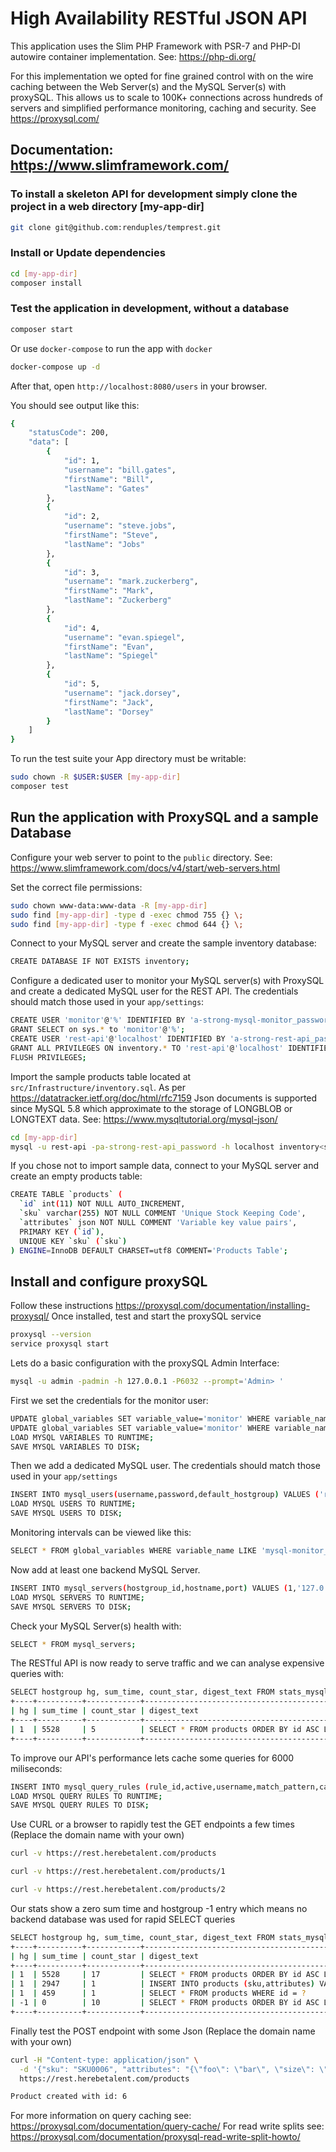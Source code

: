 # High Availability RESTful JSON API
This application uses the Slim PHP Framework with PSR-7 and PHP-DI autowire container implementation. 
See: https://php-di.org/

For this implementation we opted for fine grained control with on the wire caching between the Web Server(s) and the MySQL Server(s) with proxySQL. This allows us to scale to 100K+ connections across hundreds of servers and simplified performance monitoring, caching and security. See https://proxysql.com/

## Documentation: https://www.slimframework.com/

### To install a skeleton API for development simply clone the project in a web directory [my-app-dir]
```bash
git clone git@github.com:renduples/temprest.git
```

### Install or Update dependencies
```bash
cd [my-app-dir]
composer install
```

### Test the application in development, without a database
```bash
composer start
```

Or use `docker-compose` to run the app with `docker`
```bash
docker-compose up -d
```
After that, open `http://localhost:8080/users` in your browser.

You should see output like this:
```bash
{
    "statusCode": 200,
    "data": [
        {
            "id": 1,
            "username": "bill.gates",
            "firstName": "Bill",
            "lastName": "Gates"
        },
        {
            "id": 2,
            "username": "steve.jobs",
            "firstName": "Steve",
            "lastName": "Jobs"
        },
        {
            "id": 3,
            "username": "mark.zuckerberg",
            "firstName": "Mark",
            "lastName": "Zuckerberg"
        },
        {
            "id": 4,
            "username": "evan.spiegel",
            "firstName": "Evan",
            "lastName": "Spiegel"
        },
        {
            "id": 5,
            "username": "jack.dorsey",
            "firstName": "Jack",
            "lastName": "Dorsey"
        }
    ]
}
```

To run the test suite your App directory must be writable:
```bash
sudo chown -R $USER:$USER [my-app-dir]
composer test
```

## Run the application with ProxySQL and a sample Database
Configure your web server to point to the `public` directory.
See: https://www.slimframework.com/docs/v4/start/web-servers.html

Set the correct file permissions:
```bash
sudo chown www-data:www-data -R [my-app-dir]
sudo find [my-app-dir] -type d -exec chmod 755 {} \;
sudo find [my-app-dir] -type f -exec chmod 644 {} \;
```

Connect to your MySQL server and create the sample inventory database:
```bash
CREATE DATABASE IF NOT EXISTS inventory;
```

Configure a dedicated user to monitor your MySQL server(s) with ProxySQL
and create a dedicated MySQL user for the REST API.
The credentials should match those used in your `app/settings`:
```bash
CREATE USER 'monitor'@'%' IDENTIFIED BY 'a-strong-mysql-monitor_password';
GRANT SELECT on sys.* to 'monitor'@'%';
CREATE USER 'rest-api'@'localhost' IDENTIFIED BY 'a-strong-rest-api_password';
GRANT ALL PRIVILEGES ON inventory.* TO 'rest-api'@'localhost' IDENTIFIED BY 'a-strong-rest-api_password';
FLUSH PRIVILEGES;
```

Import the sample products table located at `src/Infrastructure/inventory.sql`.
As per https://datatracker.ietf.org/doc/html/rfc7159 Json documents is supported since MySQL 5.8 which approximate to the storage of LONGBLOB or LONGTEXT data. See: https://www.mysqltutorial.org/mysql-json/
```bash
cd [my-app-dir]
mysql -u rest-api -pa-strong-rest-api_password -h localhost inventory<src/Infrastructure/inventory.sql
```
If you chose not to import sample data, connect to your MySQL server and create an empty products table:
```bash
CREATE TABLE `products` (
  `id` int(11) NOT NULL AUTO_INCREMENT,
  `sku` varchar(255) NOT NULL COMMENT 'Unique Stock Keeping Code',
  `attributes` json NOT NULL COMMENT 'Variable key value pairs',
  PRIMARY KEY (`id`),
  UNIQUE KEY `sku` (`sku`)
) ENGINE=InnoDB DEFAULT CHARSET=utf8 COMMENT='Products Table';
```

## Install and configure proxySQL
Follow these instructions https://proxysql.com/documentation/installing-proxysql/
Once installed, test and start the proxySQL service
```bash
proxysql --version
service proxysql start
```

Lets do a basic configuration with the proxySQL Admin Interface:
```bash
mysql -u admin -padmin -h 127.0.0.1 -P6032 --prompt='Admin> '
```

First we set the credentials for the monitor user:
```bash
UPDATE global_variables SET variable_value='monitor' WHERE variable_name='mysql-monitor_username';
UPDATE global_variables SET variable_value='monitor' WHERE variable_name='a-strong-mysql-monitor_password';
LOAD MYSQL VARIABLES TO RUNTIME;
SAVE MYSQL VARIABLES TO DISK;
```

Then we add a dedicated MySQL user. The credentials should match those used in your `app/settings`
```bash
INSERT INTO mysql_users(username,password,default_hostgroup) VALUES ('rest-api','a-strong-rest-api_password',1);
LOAD MYSQL USERS TO RUNTIME;
SAVE MYSQL USERS TO DISK;
```

Monitoring intervals can be viewed like this:
```bash
SELECT * FROM global_variables WHERE variable_name LIKE 'mysql-monitor_%';
```

Now add at least one backend MySQL Server.
```bash
INSERT INTO mysql_servers(hostgroup_id,hostname,port) VALUES (1,'127.0.0.1',3306);
LOAD MYSQL SERVERS TO RUNTIME;
SAVE MYSQL SERVERS TO DISK;
```

Check your MySQL Server(s) health with:
```bash
SELECT * FROM mysql_servers;
```

The RESTful API is now ready to serve traffic and we can analyse expensive queries with:
```bash
SELECT hostgroup hg, sum_time, count_star, digest_text FROM stats_mysql_query_digest ORDER BY sum_time DESC;
+----+----------+------------+------------------------------------------------+
| hg | sum_time | count_star | digest_text                                    |
+----+----------+------------+------------------------------------------------+
| 1  | 5528     | 5          | SELECT * FROM products ORDER BY id ASC LIMIT ? |
+----+----------+------------+------------------------------------------------+
```

To improve our API's performance lets cache some queries for 6000 miliseconds:
```bash
INSERT INTO mysql_query_rules (rule_id,active,username,match_pattern,cache_ttl,apply) VALUES (10,1,'rest-api','^SELECT',6000,1);
LOAD MYSQL QUERY RULES TO RUNTIME;
SAVE MYSQL QUERY RULES TO DISK;
```

Use CURL or a browser to rapidly test the GET endpoints a few times (Replace the domain name with your own)
```bash
curl -v https://rest.herebetalent.com/products

curl -v https://rest.herebetalent.com/products/1

curl -v https://rest.herebetalent.com/products/2
```

Our stats show a zero sum time and hostgroup -1 entry which means no backend database was used for rapid SELECT queries
```bash
SELECT hostgroup hg, sum_time, count_star, digest_text FROM stats_mysql_query_digest ORDER BY sum_time DESC;
+----+----------+------------+-----------------------------------------------------+
| hg | sum_time | count_star | digest_text                                         |
+----+----------+------------+-----------------------------------------------------+
| 1  | 5528     | 17         | SELECT * FROM products ORDER BY id ASC LIMIT ?      |
| 1  | 2947     | 1          | INSERT INTO products (sku,attributes) VALUES (?, ?) |
| 1  | 459      | 1          | SELECT * FROM products WHERE id = ?                 |
| -1 | 0        | 10         | SELECT * FROM products ORDER BY id ASC LIMIT ?      | < --- Cached Queries
+----+----------+------------+-----------------------------------------------------+
```

Finally test the POST endpoint with some Json (Replace the domain name with your own)
```bash
curl -H "Content-type: application/json" \
  -d '{"sku": "SKU0006", "attributes": "{\"foo\": \"bar\", \"size\": \"xxx-large\", \"grams\": \"500\"}"}' \
  https://rest.herebetalent.com/products 

Product created with id: 6
```

For more information on query caching see: https://proxysql.com/documentation/query-cache/
For read write splits see: https://proxysql.com/documentation/proxysql-read-write-split-howto/